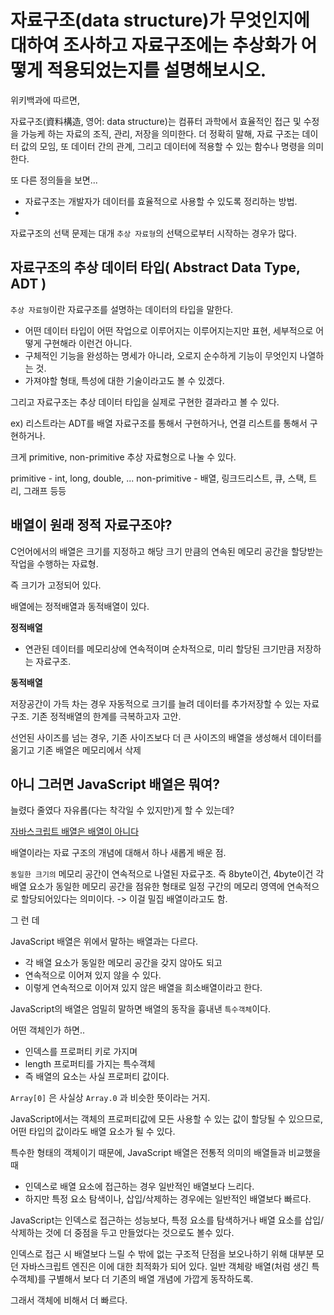 # 자료구조(data structure)가 무엇인지에 대하여 조사하고 자료구조에는 추상화가 어떻게 적용되었는지를 설명해보시오.

위키백과에 따르면,

자료구조(資料構造, 영어: data structure)는 컴퓨터 과학에서 효율적인 접근 및 수정을 가능케 하는 자료의 조직, 관리, 저장을 의미한다. 더 정확히 말해, 자료 구조는 데이터 값의 모임, 또 데이터 간의 관계, 그리고 데이터에 적용할 수 있는 함수나 명령을 의미한다.

또 다른 정의들을 보면...

- 자료구조는 개발자가 데이터를 효율적으로 사용할 수 있도록 정리하는 방법.
-

자료구조의 선택 문제는 대개 `추상 자료형`의 선택으로부터 시작하는 경우가 많다.

## 자료구조의 추상 데이터 타입( Abstract Data Type, ADT )

`추상 자료형`이란 자료구조를 설명하는 데이터의 타입을 말한다.

- 어떤 데이터 타입이 어떤 작업으로 이루어지는 이루어지는지만 표현, 세부적으로 어떻게 구현해라 이런건 아니다.
- 구체적인 기능을 완성하는 명세가 아니라, 오로지 순수하게 기능이 무엇인지 나열하는 것.
- 가져야할 형태, 특성에 대한 기술이라고도 볼 수 있겠다.

그리고 자료구조는 추상 데이터 타입을 실제로 구현한 결과라고 볼 수 있다.

ex) 리스트라는 ADT를 배열 자료구조를 통해서 구현하거나, 연결 리스트를 통해서 구현하거나.

크게 primitive, non-primitive 추상 자료형으로 나눌 수 있다.

primitive - int, long, double, ...
non-primitive - 배열, 링크드리스트, 큐, 스택, 트리, 그래프 등등

## 배열이 원래 정적 자료구조야?

C언어에서의 배열은 크기를 지정하고 해당 크기 만큼의 연속된 메모리 공간을 할당받는 작업을 수행하는 자료형.

즉 크기가 고정되어 있다.

배열에는 정적배열과 동적배열이 있다.

**정적배열**

- 연관된 데이터를 메모리상에 연속적이며 순차적으로, 미리 할당된 크기만큼 저장하는 자료구조.

**동적배열**

저장공간이 가득 차는 경우 자동적으로 크기를 늘려 데이터를 추가저장할 수 있는 자료구조.
기존 정적배열의 한계를 극복하고자 고안.

선언된 사이즈를 넘는 경우, 기존 사이즈보다 더 큰 사이즈의 배열을 생성해서 데이터를 옮기고 기존 배열은 메모리에서 삭제

## 아니 그러면 JavaScript 배열은 뭐여?

늘렸다 줄였다 자유롭(다는 착각일 수 있지만)게 할 수 있는데?

[자바스크립트 배열은 배열이 아니다](https://poiemaweb.com/js-array-is-not-arrray)

배열이라는 자료 구조의 개념에 대해서 하나 새롭게 배운 점.

`동일한 크기의` 메모리 공간이 연속적으로 나열된 자료구조. 즉 8byte이건, 4byte이건 각 배열 요소가 동일한 메모리 공간을 점유한 형태로 일정 구간의 메모리 영역에 연속적으로 할당되어있다는 의미이다. -> 이걸 밀집 배열이라고도 함.

그
런
데

JavaScript 배열은 위에서 말하는 배열과는 다르다.

- 각 배열 요소가 동일한 메모리 공간을 갖지 않아도 되고
- 연속적으로 이어져 있지 않을 수 있다.
- 이렇게 연속적으로 이어져 있지 않은 배열을 희소배열이라고 한다.

JavaScript의 배열은 엄밀히 말하면 배열의 동작을 흉내낸 `특수객체`이다.

어떤 객체인가 하면..

- 인덱스를 프로퍼티 키로 가지며
- length 프로퍼티를 가지는 특수객체
- 즉 배열의 요소는 사실 프로퍼티 값이다.

`Array[0]` 은 사실상 `Array.0` 과 비슷한 뜻이라는 거지.

JavaScript에서는 객체의 프로퍼티값에 모든 사용할 수 있는 값이 할당될 수 있으므로, 어떤 타입의 값이라도 배열 요소가 될 수 있다.

특수한 형태의 객체이기 때문에, JavaScript 배열은 전통적 의미의 배열들과 비교했을 때

- 인덱스로 배열 요소에 접근하는 경우 일반적인 배열보다 느리다.
- 하지만 특정 요소 탐색이나, 삽입/삭제하는 경우에는 일반적인 배열보다 빠르다.

JavaScript는 인덱스로 접근하는 성능보다, 특정 요소를 탐색하거나 배열 요소를 삽입/삭제하는 것에 더 중점을 두고 만들었다는 것으로도 볼수 있다.

인덱스로 접근 시 배열보다 느릴 수 밖에 없는 구조적 단점을 보오나하기 위해 대부분 모던 자바스크립트 엔진은 이에 대한 최적화가 되어 있다. 일반 객체랑 배열(처럼 생긴 특수객체)를 구별해서 보다 더 기존의 배열 개념에 가깝게 동작하도록.

그래서 객체에 비해서 더 빠르다.
